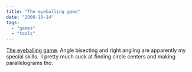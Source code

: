 ```yaml
---
title: "The eyeballing game"
date: "2008-10-14"
tags: 
  - "games"
  - "tools"
---
```


[The eyeballing game](http://woodgears.ca/eyeball/index.html). Angle bisecting and right angling are apparently my special skills.  I pretty much suck at finding circle centers and making parallelograms tho.
